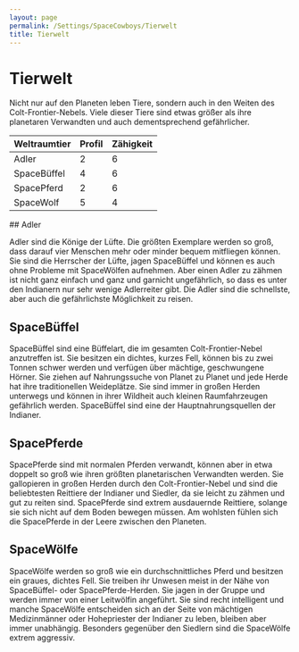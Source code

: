 ```yaml
---
layout: page
permalink: /Settings/SpaceCowboys/Tierwelt
title: Tierwelt
---
```


# Tierwelt

Nicht nur auf den Planeten leben Tiere, sondern auch in den Weiten des Colt-Frontier-Nebels. Viele dieser Tiere sind etwas größer als ihre planetaren Verwandten und auch dementsprechend gefährlicher.

<table>
<thead>
<tr><th>Weltraumtier</th><th>Profil</th><th>Zähigkeit</th></tr>
</thead>
<tbody>
<tr><td>Adler</td><td>2</td><td>6</td></tr>
<tr><td>SpaceBüffel</td><td>4</td><td>6</td></tr>
<tr><td>SpacePferd</td><td>2</td><td>6</td></tr>
<tr><td>SpaceWolf</td><td>5</td><td>4</td></tr>
</tbody>
</table>
## Adler

Adler sind die Könige der Lüfte. Die größten Exemplare werden so groß, dass darauf vier Menschen mehr oder minder bequem mitfliegen können. Sie sind die Herrscher der Lüfte, jagen SpaceBüffel und können es auch ohne Probleme mit SpaceWölfen aufnehmen. Aber einen Adler zu zähmen ist nicht ganz einfach und ganz und garnicht ungefährlich, so dass es unter den Indianern nur sehr wenige Adlerreiter gibt. Die Adler sind die schnellste, aber auch die gefährlichste Möglichkeit zu reisen.

## SpaceBüffel

SpaceBüffel sind eine Büffelart, die im gesamten Colt-Frontier-Nebel anzutreffen ist. Sie besitzen ein dichtes, kurzes Fell, können bis zu zwei Tonnen schwer werden und verfügen über mächtige, geschwungene Hörner. Sie ziehen auf Nahrungssuche von Planet zu Planet und jede Herde hat ihre traditionellen Weideplätze. Sie sind immer in großen Herden unterwegs und können in ihrer Wildheit auch kleinen Raumfahrzeugen gefährlich werden. Space&shy;Büffel sind eine der Hauptnahrungsquellen der Indianer.

## SpacePferde

SpacePferde sind mit normalen Pferden verwandt, können aber in etwa doppelt so groß wie ihren größten planetarischen Verwandten werden. Sie gallopieren in großen Herden durch den Colt-Frontier-Nebel und sind die beliebtesten Reittiere der Indianer und Siedler, da sie leicht zu zähmen und gut zu reiten sind. SpacePferde sind extrem ausdauernde Reittiere, solange sie sich nicht auf dem Boden bewegen müssen. Am wohlsten fühlen sich die SpacePferde in der Leere zwischen den Planeten.

## SpaceWölfe

SpaceWölfe werden so groß wie ein durchschnittliches Pferd und besitzen ein graues, dichtes Fell. Sie treiben ihr Unwesen meist in der Nähe von SpaceBüffel- oder SpacePferde-Herden. Sie jagen in der Gruppe und werden immer von einer Leitwölfin angeführt. Sie sind recht intelligent und manche SpaceWölfe entscheiden sich an der Seite von mächtigen Medizinmänner oder Hohepriester der Indianer zu leben, bleiben aber immer unabhängig. Besonders gegenüber den Siedlern sind die SpaceWölfe extrem aggressiv.

